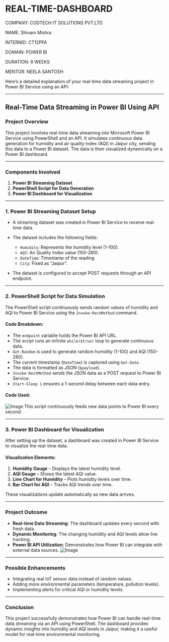 # REAL-TIME-DASHBOARD
 COMPANY: CODTECH IT SOLUTIONS PVT.LTD

 NAME: Shivam Mishra

 INTERNID: CT12PFA

 DOMAIN: POWER BI

 DURATION: 8 WEEKS

 MENTOR: NEELA SANTOSH

Here’s a detailed explanation of your real-time data streaming project in Power BI Service using an API:

---

## **Real-Time Data Streaming in Power BI Using API**

### **Project Overview**
This project involves real-time data streaming into Microsoft Power BI Service using PowerShell and an API. It simulates continuous data generation for humidity and air quality index (AQI) in Jaipur city, sending this data to a Power BI dataset. The data is then visualized dynamically on a Power BI dashboard.

---

### **Components Involved**
1. **Power BI Streaming Dataset**
2. **PowerShell Script for Data Generation**
3. **Power BI Dashboard for Visualization**

---

### **1. Power BI Streaming Dataset Setup**
- A streaming dataset was created in Power BI Service to receive real-time data.
- The dataset includes the following fields:
  - `Humidity`: Represents the humidity level (1-100).
  - `AQI`: Air Quality Index value (150-280).
  - `DateTime`: Timestamp of the reading.
  - `City`: Fixed as “Jaipur”.

- The dataset is configured to accept POST requests through an API endpoint.

---

### **2. PowerShell Script for Data Simulation**
The PowerShell script continuously sends random values of humidity and AQI to Power BI Service using the `Invoke-RestMethod` command.

#### **Code Breakdown:**
- The `endpoint` variable holds the Power BI API URL.
- The script runs an infinite `while($true)` loop to generate continuous data.
- `Get-Random` is used to generate random humidity (1-100) and AQI (150-280).
- The current timestamp (`DateTime`) is captured using `Get-Date`.
- The data is formatted as JSON (`$payload`).
- `Invoke-RestMethod` sends the JSON data as a POST request to Power BI Service.
- `Start-Sleep 1` ensures a 1-second delay between each data entry.

#### **Code Used:**
![Image](https://github.com/user-attachments/assets/305bd387-b5ac-4b79-b28a-71b26208a14d)
This script continuously feeds new data points to Power BI every second.

---

### **3. Power BI Dashboard for Visualization**
After setting up the dataset, a dashboard was created in Power BI Service to visualize the real-time data.

#### **Visualization Elements:**
1. **Humidity Gauge** – Displays the latest humidity level.
2. **AQI Gauge** – Shows the latest AQI value.
3. **Line Chart for Humidity** – Plots humidity levels over time.
4. **Bar Chart for AQI** – Tracks AQI trends over time.

These visualizations update automatically as new data arrives.

---

### **Project Outcome**
- **Real-time Data Streaming**: The dashboard updates every second with fresh data.
- **Dynamic Monitoring**: The changing humidity and AQI levels allow live tracking.
- **Power BI API Utilization**: Demonstrates how Power BI can integrate with external data sources.
![Image](https://github.com/user-attachments/assets/38ae974c-1a8e-47c3-abd4-6aa248ce94ab)
---

### **Possible Enhancements**
- Integrating real IoT sensor data instead of random values.
- Adding more environmental parameters (temperature, pollution levels).
- Implementing alerts for critical AQI or humidity levels.

---

### **Conclusion**
This project successfully demonstrates how Power BI can handle real-time data streaming via an API using PowerShell. The dashboard provides dynamic insights into humidity and AQI levels in Jaipur, making it a useful model for real-time environmental monitoring.

